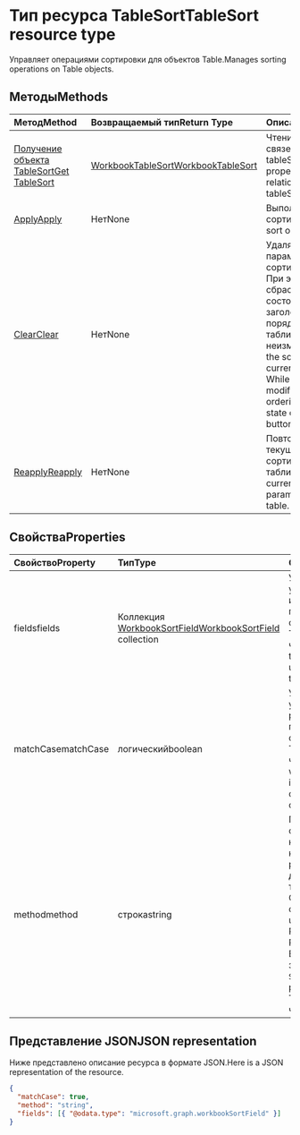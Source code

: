# <a name="tablesort-resource-type"></a><span data-ttu-id="8e8e6-101">Тип ресурса TableSort</span><span class="sxs-lookup"><span data-stu-id="8e8e6-101">TableSort resource type</span></span>

<span data-ttu-id="8e8e6-102">Управляет операциями сортировки для объектов Table.</span><span class="sxs-lookup"><span data-stu-id="8e8e6-102">Manages sorting operations on Table objects.</span></span>


## <a name="methods"></a><span data-ttu-id="8e8e6-103">Методы</span><span class="sxs-lookup"><span data-stu-id="8e8e6-103">Methods</span></span>

| <span data-ttu-id="8e8e6-104">Метод</span><span class="sxs-lookup"><span data-stu-id="8e8e6-104">Method</span></span>           | <span data-ttu-id="8e8e6-105">Возвращаемый тип</span><span class="sxs-lookup"><span data-stu-id="8e8e6-105">Return Type</span></span>    |<span data-ttu-id="8e8e6-106">Описание</span><span class="sxs-lookup"><span data-stu-id="8e8e6-106">Description</span></span>|
|:---------------|:--------|:----------|
|[<span data-ttu-id="8e8e6-107">Получение объекта TableSort</span><span class="sxs-lookup"><span data-stu-id="8e8e6-107">Get TableSort</span></span>](../api/tablesort_get.md) | [<span data-ttu-id="8e8e6-108">WorkbookTableSort</span><span class="sxs-lookup"><span data-stu-id="8e8e6-108">WorkbookTableSort</span></span>](tablesort.md) |<span data-ttu-id="8e8e6-109">Чтение свойств и связей объекта tableSort.</span><span class="sxs-lookup"><span data-stu-id="8e8e6-109">Read properties and relationships of tableSort object.</span></span>|
|[<span data-ttu-id="8e8e6-110">Apply</span><span class="sxs-lookup"><span data-stu-id="8e8e6-110">Apply</span></span>](../api/tablesort_apply.md)|<span data-ttu-id="8e8e6-111">Нет</span><span class="sxs-lookup"><span data-stu-id="8e8e6-111">None</span></span>|<span data-ttu-id="8e8e6-112">Выполняет сортировку.</span><span class="sxs-lookup"><span data-stu-id="8e8e6-112">Perform a sort operation.</span></span>|
|[<span data-ttu-id="8e8e6-113">Clear</span><span class="sxs-lookup"><span data-stu-id="8e8e6-113">Clear</span></span>](../api/tablesort_clear.md)|<span data-ttu-id="8e8e6-114">Нет</span><span class="sxs-lookup"><span data-stu-id="8e8e6-114">None</span></span>|<span data-ttu-id="8e8e6-p101">Удаляет текущие параметры сортировки таблицы. При этом сбрасывается состояние кнопок в заголовках, но порядок сортировки таблицы остается неизменным.</span><span class="sxs-lookup"><span data-stu-id="8e8e6-p101">Clears the sorting that is currently on the table. While this doesn't modify the table's ordering, it clears the state of the header buttons.</span></span>|
|[<span data-ttu-id="8e8e6-117">Reapply</span><span class="sxs-lookup"><span data-stu-id="8e8e6-117">Reapply</span></span>](../api/tablesort_reapply.md)|<span data-ttu-id="8e8e6-118">Нет</span><span class="sxs-lookup"><span data-stu-id="8e8e6-118">None</span></span>|<span data-ttu-id="8e8e6-119">Повторно применяет текущие параметры сортировки к таблице.</span><span class="sxs-lookup"><span data-stu-id="8e8e6-119">Reapplies the current sorting parameters to the table.</span></span>|

## <a name="properties"></a><span data-ttu-id="8e8e6-120">Свойства</span><span class="sxs-lookup"><span data-stu-id="8e8e6-120">Properties</span></span>
| <span data-ttu-id="8e8e6-121">Свойство</span><span class="sxs-lookup"><span data-stu-id="8e8e6-121">Property</span></span>     | <span data-ttu-id="8e8e6-122">Тип</span><span class="sxs-lookup"><span data-stu-id="8e8e6-122">Type</span></span>   |<span data-ttu-id="8e8e6-123">Описание</span><span class="sxs-lookup"><span data-stu-id="8e8e6-123">Description</span></span>|
|:---------------|:--------|:----------|
|<span data-ttu-id="8e8e6-124">fields</span><span class="sxs-lookup"><span data-stu-id="8e8e6-124">fields</span></span>|<span data-ttu-id="8e8e6-125">Коллекция [WorkbookSortField](sortfield.md)</span><span class="sxs-lookup"><span data-stu-id="8e8e6-125">[WorkbookSortField](sortfield.md) collection</span></span>|<span data-ttu-id="8e8e6-p102">Указывает текущие условия, которые использовались при последней сортировке таблицы. Только для чтения.</span><span class="sxs-lookup"><span data-stu-id="8e8e6-p102">Represents the current conditions used to last sort the table. Read-only.</span></span>|
|<span data-ttu-id="8e8e6-128">matchCase</span><span class="sxs-lookup"><span data-stu-id="8e8e6-128">matchCase</span></span>|<span data-ttu-id="8e8e6-129">логический</span><span class="sxs-lookup"><span data-stu-id="8e8e6-129">boolean</span></span>|<span data-ttu-id="8e8e6-p103">Указывает, учитывался ли регистр при последней сортировке таблице. Только для чтения.</span><span class="sxs-lookup"><span data-stu-id="8e8e6-p103">Represents whether the casing impacted the last sort of the table. Read-only.</span></span>|
|<span data-ttu-id="8e8e6-132">method</span><span class="sxs-lookup"><span data-stu-id="8e8e6-132">method</span></span>|<span data-ttu-id="8e8e6-133">строка</span><span class="sxs-lookup"><span data-stu-id="8e8e6-133">string</span></span>|<span data-ttu-id="8e8e6-134">Представляет метод сортировки китайских знаков, который в последний раз использовался для сортировки таблицы.</span><span class="sxs-lookup"><span data-stu-id="8e8e6-134">Represents Chinese character ordering method last used to sort the table. Possible values are: , . Read-only.</span></span> <span data-ttu-id="8e8e6-135">Возможные значения: `PinYin`, `StrokeCount`.</span><span class="sxs-lookup"><span data-stu-id="8e8e6-135">The possible values are:</span></span> <span data-ttu-id="8e8e6-136">Только для чтения.</span><span class="sxs-lookup"><span data-stu-id="8e8e6-136">Read-only.</span></span>|

## <a name="json-representation"></a><span data-ttu-id="8e8e6-137">Представление JSON</span><span class="sxs-lookup"><span data-stu-id="8e8e6-137">JSON representation</span></span>

<span data-ttu-id="8e8e6-138">Ниже представлено описание ресурса в формате JSON.</span><span class="sxs-lookup"><span data-stu-id="8e8e6-138">Here is a JSON representation of the resource.</span></span>

<!-- {
  "blockType": "resource",
  "optionalProperties": [

  ],
  "baseType": "microsoft.graph.entity",
  "@odata.type": "microsoft.graph.workbookTableSort"
}-->

```json
{
  "matchCase": true,
  "method": "string",
  "fields": [{ "@odata.type": "microsoft.graph.workbookSortField" }]
}

```

<!-- uuid: 8fcb5dbc-d5aa-4681-8e31-b001d5168d79
2015-10-25 14:57:30 UTC -->
<!-- {
  "type": "#page.annotation",
  "description": "TableSort resource",
  "keywords": "",
  "section": "documentation",
  "tocPath": ""
}-->